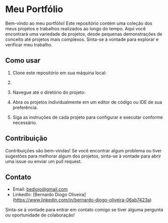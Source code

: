 # Meu Portfólio

Bem-vindo ao meu portfólio! Este repositório contém uma coleção dos meus projetos e trabalhos realizados ao longo do tempo. Aqui você encontrará uma variedade de projetos, desde pequenas demonstrações de conceito até projetos mais complexos. Sinta-se à vontade para explorar e verificar meu trabalho.

## Como usar

1. Clone este repositório em sua máquina local:
2. 
3. Navegue até o diretório do projeto:

4. Abra os projetos individualmente em um editor de código ou IDE de sua preferência.

5. Siga as instruções de cada projeto para configurar e executar conforme necessário.

## Contribuição

Contribuições são bem-vindas! Se você encontrar algum problema ou tiver sugestões para melhorar algum dos projetos, sinta-se à vontade para abrir uma issue ou enviar um pull request.

## Contato

- Email: bediojo@gmail.com
- LinkedIn: [Bernardo Diogo Oliveira] (https://www.linkedin.com/in/bernardo-diogo-oliveira-06ab7423a)

Sinta-se à vontade para entrar em contato comigo se tiver alguma pergunta ou oportunidade de colaboração!
